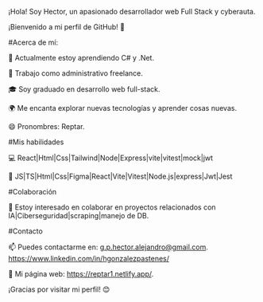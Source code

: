 ¡Hola! Soy Hector, un apasionado desarrollador web Full Stack y cyberauta.

¡Bienvenido a mi perfil de GitHub! 👋

#Acerca de mí:

🌱 Actualmente estoy aprendiendo C# y .Net.

💼 Trabajo como administrativo freelance.

🎓 Soy graduado en desarrollo web full-stack.

🌍 Me encanta explorar nuevas tecnologías y aprender cosas nuevas.

😄 Pronombres: Reptar.

#Mis habilidades

💻 React|Html|Css|Tailwind|Node|Express|vite|vitest|mock|jwt

🚀 JS|TS|Html|Css|Figma|React|Vite|Vitest|Node.js|express|Jwt|Jest

#Colaboración

👯 Estoy interesado en colaborar en proyectos relacionados con IA|Ciberseguridad|scraping|manejo de DB.


#Contacto

📫 Puedes contactarme en: 
    g.p.hector.alejandro@gmail.com.
    https://www.linkedin.com/in/hgonzalezpastenes/

🔗 Mi página web: https://reptar1.netlify.app/.



¡Gracias por visitar mi perfil! 😊

